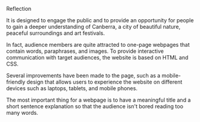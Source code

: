 Reflection

It is designed to engage the public and to provide an opportunity for people to gain a deeper understanding of Canberra, a city of beautiful nature, peaceful surroundings and art festivals. 

In fact, audience members are quite attracted to one-page webpages that contain words, paraphrases, and images. To provide interactive communication with target audiences, the website is based on HTML and CSS. 

Several improvements have been made to the page, such as a mobile-friendly design that allows users to experience the website on different devices such as laptops, tablets, and mobile phones. 

The most important thing for a webpage is to have a meaningful title and a short sentence explanation so that the audience isn't bored reading too many words.
